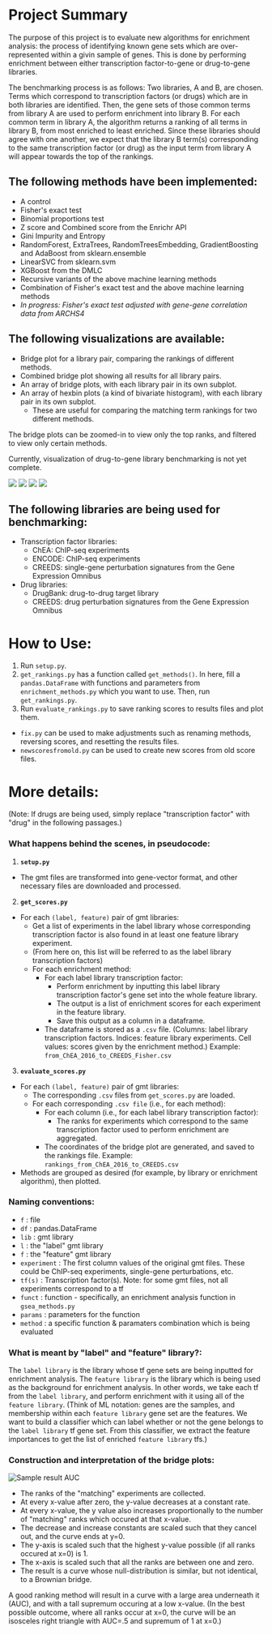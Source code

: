 # Project Summary

The purpose of this project is to evaluate new algorithms for enrichment analysis: the process of identifying known gene sets which are over-represented within a givin sample of genes. This is done by performing enrichment between either transcription factor-to-gene or drug-to-gene libraries. 

The benchmarking process is as follows: Two libraries, A and B, are chosen. Terms which correspond to transcription factors (or drugs) which are in both libraries are identified. Then, the gene sets of those common terms from library A are used to perform enrichment into library B. For each common term in library A, the algorithm returns a ranking of all terms in library B, from most enriched to least enriched. Since these libraries should agree with one another, we expect that the library B term(s) corresponding to the same transcription factor (or drug) as the input term from library A will appear towards the top of the rankings.

## The following methods have been implemented:
* A control
* Fisher's exact test
* Binomial proportions test
* Z score and Combined score from the Enrichr API
* Gini Impurity and Entropy
* RandomForest, ExtraTrees, RandomTreesEmbedding, GradientBoosting and AdaBoost from sklearn.ensemble
* LinearSVC from sklearn.svm
* XGBoost from the DMLC
* Recursive variants of the above machine learning methods
* Combination of Fisher's exact test and the above machine learning methods
* *In progress: Fisher's exact test adjusted with gene-gene correlation data from ARCHS4*

## The following visualizations are available:
* Bridge plot for a library pair, comparing the rankings of different methods.
* Combined bridge plot showing all results for all library pairs.
* An array of bridge plots, with each library pair in its own subplot.
* An array of hexbin plots (a kind of bivariate histogram), with each library pair in its own subplot.
	* These are useful for comparing the matching term rankings for two different methods.

The bridge plots can be zoomed-in to view only the top ranks, and filtered to view only certain methods.

Currently, visualization of drug-to-gene library benchmarking is not yet complete. 

<div style="display:inline">
<img src="sample_result_sklearn.png"/>
<img src="sample_result_drugs.png"/>
</div>
<div style="display:inline">
<img src="sample_result_hexbin.png"/>
<img src="sample_result_grid.png"/>
</div>

## The following libraries are being used for benchmarking:

* Transcription factor libraries:
	* ChEA: ChIP-seq experiments
	* ENCODE: ChIP-seq experiments
	* CREEDS: single-gene perturbation signatures from the Gene Expression Omnibus
* Drug libraries:
	* DrugBank: drug-to-drug target library
	* CREEDS: drug perturbation signatures from the Gene Expression Omnibus

# How to Use:

1. Run `setup.py`.
2. `get_rankings.py` has a function called `get_methods()`. In here, fill a `pandas.DataFrame` with functions and parameters from `enrichment_methods.py` which you want to use. Then, run `get_rankings.py`.
3. Run `evaluate_rankings.py` to save ranking scores to results files and plot them.
* `fix.py` can be used to make adjustments such as renaming methods, reversing scores, and resetting the results files.
* `newscoresfromold.py` can be used to create new scores from old score files.

# More details:

(Note: If drugs are being used, simply replace "transcription factor" with "drug" in the following passages.)


### What happens behind the scenes, in pseudocode:

1. **`setup.py`**
* The gmt files are transformed into gene-vector format, and other necessary files are downloaded and processed.

2. **`get_scores.py`**
* For each `(label, feature)` pair of gmt libraries:
	* Get a list of experiments in the label library whose corresponding transcription factor is also found in at least one feature library experiment. 
	* (From here on, this list will be referred to as the label library transcription factors)
	* For each enrichment method:
		* For each label library transcription factor:
			* Perform enrichment by inputting this label library transcription factor's gene set into the whole feature library.
			* The output is a list of enrichment scores for each experiment in the feature library.
			* Save this output as a column in a dataframe. 
		* The dataframe is stored as a `.csv` file. (Columns: label library transcription factors. Indices: feature library experiments. Cell values: scores given by the enrichment method.) Example: `from_ChEA_2016_to_CREEDS_Fisher.csv`

3. **`evaluate_scores.py`**
* For each `(label, feature)` pair of gmt libraries:
	* The corresponding `.csv` files from `get_scores.py` are loaded.
	* For each corresponding `.csv file` (i.e., for each method):
		* For each column (i.e., for each label library transcription factor):
			* The ranks for experiments which correspond to the same transcription factor used to perform enrichment are aggregated.
		* The coordinates of the bridge plot are generated, and saved to the rankings file. Example: `rankings_from_ChEA_2016_to_CREEDS.csv`
* Methods are grouped as desired (for example, by library or enrichment algorithm), then plotted.


### Naming conventions:
* `f` : file
* `df` : pandas.DataFrame
* `lib` : gmt library
* `l` : the "label" gmt library
* `f` : the "feature" gmt library
* `experiment` : The first column values of the original gmt files. These could be ChIP-seq experiments, single-gene perturbations, etc. 
* `tf(s)` : Transcription factor(s). Note: for some gmt files, not all experiments correspond to a tf
* `funct` : function - specifically, an enrichment analysis function in `gsea_methods.py`
* `params` : parameters for the function
* `method` : a specific function & paramaters combination which is being evaluated


### What is meant by "label" and "feature" library?:
The `label library` is the library whose tf gene sets are being inputted for enrichment analysis.
The `feature library` is the library which is being used as the background for enrichment analysis.
In other words, we take each tf from the `label library`, and perform enrichment with it using all of the `feature library`.
(Think of ML notation: genes are the samples, and membership within each `feature library` gene set are the features. We want to build a classifier which can label whether or not the gene belongs to the `label library` tf gene set. From this classifier, we extract the feature importances to get the list of enriched `feature library` tfs.)


### Construction and interpretation of the bridge plots:
![Sample result AUC](sample_result_auc.png?raw=true)
* The ranks of the "matching" experiments are collected.
* At every x-value after zero, the y-value decreases at a constant rate.
* At every x-value, the y value also increases proportionally to the number of "matching" ranks which occured at that x-value.
* The decrease and increase constants are scaled such that they cancel out, and the curve ends at y=0.
* The y-axis is scaled such that the highest y-value possible (if all ranks occured at x=0) is 1.
* The x-axis is scaled such that all the ranks are between one and zero.
* The result is a curve whose null-distribution is similar, but not identical, to a Brownian bridge. 

A good ranking method will result in a curve with a large area underneath it (AUC), and with a tall supremum occuring at a low x-value. (In the best possible outcome, where all ranks occur at x=0, the curve will be an isosceles right triangle with AUC=.5 and supremum of 1 at x=0.)